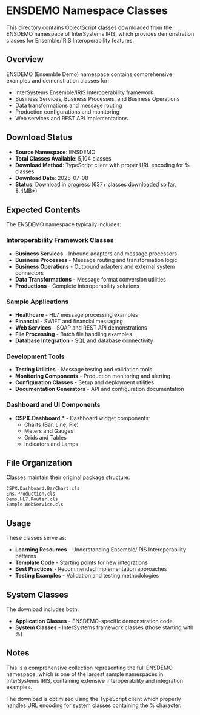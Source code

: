 # ENSDEMO Namespace Classes

This directory contains ObjectScript classes downloaded from the ENSDEMO namespace of InterSystems IRIS, which provides demonstration classes for Ensemble/IRIS Interoperability features.

## Overview

ENSDEMO (Ensemble Demo) namespace contains comprehensive examples and demonstration classes for:
- InterSystems Ensemble/IRIS Interoperability framework
- Business Services, Business Processes, and Business Operations
- Data transformations and message routing
- Production configurations and monitoring
- Web services and REST API implementations

## Download Status

- **Source Namespace**: ENSDEMO
- **Total Classes Available**: 5,104 classes
- **Download Method**: TypeScript client with proper URL encoding for % classes
- **Download Date**: 2025-07-08
- **Status**: Download in progress (637+ classes downloaded so far, 8.4MB+)

## Expected Contents

The ENSDEMO namespace typically includes:

### Interoperability Framework Classes
- **Business Services** - Inbound adapters and message processors
- **Business Processes** - Message routing and transformation logic
- **Business Operations** - Outbound adapters and external system connectors
- **Data Transformations** - Message format conversion utilities
- **Productions** - Complete interoperability solutions

### Sample Applications
- **Healthcare** - HL7 message processing examples
- **Financial** - SWIFT and financial messaging
- **Web Services** - SOAP and REST API demonstrations
- **File Processing** - Batch file handling examples
- **Database Integration** - SQL and database connectivity

### Development Tools
- **Testing Utilities** - Message testing and validation tools
- **Monitoring Components** - Production monitoring and alerting
- **Configuration Classes** - Setup and deployment utilities
- **Documentation Generators** - API and configuration documentation

### Dashboard and UI Components
- **CSPX.Dashboard.*** - Dashboard widget components:
  - Charts (Bar, Line, Pie)
  - Meters and Gauges
  - Grids and Tables
  - Indicators and Lamps

## File Organization

Classes maintain their original package structure:
```
CSPX.Dashboard.BarChart.cls
Ens.Production.cls
Demo.HL7.Router.cls
Sample.WebService.cls
```

## Usage

These classes serve as:
- **Learning Resources** - Understanding Ensemble/IRIS Interoperability patterns
- **Template Code** - Starting points for new integrations
- **Best Practices** - Recommended implementation approaches
- **Testing Examples** - Validation and testing methodologies

## System Classes

The download includes both:
- **Application Classes** - ENSDEMO-specific demonstration code
- **System Classes** - InterSystems framework classes (those starting with %)

## Notes

This is a comprehensive collection representing the full ENSDEMO namespace, which is one of the largest sample namespaces in InterSystems IRIS, containing extensive interoperability and integration examples.

The download is optimized using the TypeScript client which properly handles URL encoding for system classes containing the % character.